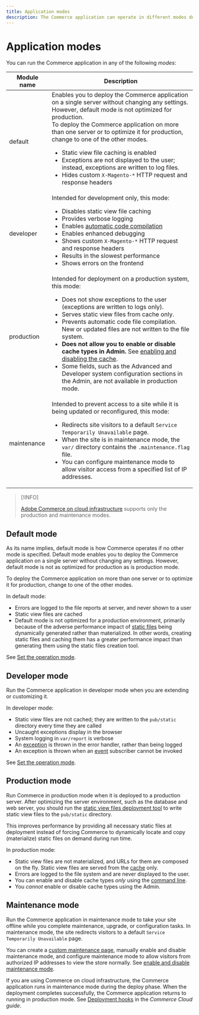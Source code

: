 ```yaml
---
title: Application modes
description: The Commerce application can operate in different modes depending on your needs. View a detailed list of the application modes available.
---
```


# Application modes

You can run the Commerce application in any of the following _modes_:

| Module name | Description |
| ----------- | ----------- |
| default     | Enables you to deploy the Commerce application on a single server without changing any settings. However, default mode is not optimized for production.<br>To deploy the Commerce application on more than one server or to optimize it for production, change to one of the other modes.<ul><li>Static view file caching is enabled</li><li>Exceptions are not displayed to the user; instead, exceptions are written to log files.</li><li>Hides custom `X-Magento-*` HTTP request and response headers</li></ul> |
| developer   | Intended for development only, this mode:<ul><li>Disables static view file caching</li><li>Provides verbose logging</li><li>Enables [automatic code compilation](../cli/code-compiler.md)</li><li>Enables enhanced debugging</li><li>Shows custom `X-Magento-*` HTTP request and response headers</li><li>Results in the slowest performance</li><li>Shows errors on the frontend</li></ul> |
|production  | Intended for deployment on a production system, this mode:<ul><li>Does not show exceptions to the user (exceptions are written to logs only).</li><li>Serves static view files from cache only.</li><li>Prevents automatic code file compilation. New or updated files are not written to the file system.</li><li>**Does not allow you to enable or disable cache types in Admin.** See [enabling and disabling the cache](../cli/manage-cache.md#enable-or-disable-cache-types).</li><li>Some fields, such as the Advanced and Developer system configuration sections in the Admin, are not available in production mode.</li></ul> |
| maintenance | Intended to prevent access to a site while it is being updated or reconfigured, this mode:<ul><li>Redirects site visitors to a default `Service Temporarily Unavailable` page.</li><li>When the site is in maintenance mode, the `var/` directory contains the `.maintenance.flag` file.</li><li>You can configure maintenance mode to allow visitor access from a specified list of IP addresses.</li></ul> |

>[!INFO]
>
>[Adobe Commerce on cloud infrastructure](https://devdocs.magento.com/cloud/bk-cloud.html) supports only the production and maintenance modes.

## Default mode

As its name implies, default mode is how Commerce operates if no other mode is specified. Default mode enables you to deploy the Commerce application on a single server without changing any settings. However, default mode is not as optimized for production as is production mode.

To deploy the Commerce application on more than one server or to optimize it for production, change to one of the other modes.

In default mode:

- Errors are logged to the file reports at server, and never shown to a user
- Static view files are cached
- Default mode is not optimized for a production environment, primarily because of the adverse performance impact of [static files](https://glossary.magento.com/static-files) being dynamically generated rather than materialized. In other words, creating static files and caching them has a greater performance impact than generating them using the static files creation tool.

See [Set the operation mode](../cli/set-mode.md).

## Developer mode

Run the Commerce application in developer mode when you are extending or customizing it.

In developer mode:

- Static view files are not cached; they are written to the `pub/static` directory every time they are called
- Uncaught exceptions display in the browser
- System logging in `var/report` is verbose
- An [exception](https://glossary.magento.com/exception) is thrown in the error handler, rather than being logged
- An exception is thrown when an [event](https://glossary.magento.com/event) subscriber cannot be invoked

See [Set the operation mode](../cli/set-mode.md).

## Production mode

Run Commerce in production mode when it is deployed to a production server. After optimizing the server environment, such as the database and web server, you should run the [static view files deployment tool](../cli/static-view-file-deployment.md) to write static view files to the `pub/static` directory.

This improves performance by providing all necessary static files at deployment instead of forcing Commerce to dynamically locate and copy (materialize) static files on demand during run time.

In production mode:

- Static view files are not materialized, and URLs for them are composed on the fly. Static view files are served from the [cache](https://glossary.magento.com/cache) only.
- Errors are logged to the file system and are never displayed to the user.
- You can enable and disable cache types _only_ using the [command line](../cli/manage-cache.md#config-cli-subcommands-cache-en).
- You _cannot_ enable or disable cache types using the Admin.

## Maintenance mode

Run the Commerce application in maintenance mode to take your site offline while you complete maintenance, upgrade, or configuration tasks. In maintenance mode, the site redirects visitors to a default `Service Temporarily Unavailable` page.

You can create a [custom maintenance page](https://experienceleague.adobe.com/docs/commerce-operations/upgrade-guide/troubleshooting/maintenance-mode-options.html), manually enable and disable maintenance mode, and configure maintenance mode to allow visitors from authorized IP addresses to view the store normally. See [enable and disable maintenance mode](https://devdocs.magento.com/guides/v2.4/install-gde/install/cli/install-cli-subcommands-maint.html).

If you are using Commerce on cloud infrastructure, the Commerce application runs in maintenance mode during the deploy phase. When the deployment completes successfully, the Commerce application returns to running in production mode. See [Deployment hooks](https://devdocs.magento.com/cloud/reference/discover-deploy.html#cloud-deploy-over-phases-hook) in the _Commerce Cloud guide_.
